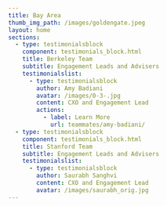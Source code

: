 ```yaml
---
title: Bay Area
thumb_img_path: /images/goldengate.jpeg
layout: home
sections:
  - type: testimonialsblock
    component: testimonials_block.html
    title: Berkeley Team
    subtitle: Engagement Leads and Advisers
    testimonialslist:
      - type: testimonialsblock
        author: Amy Badiani
        avatar: /images/0-3-.jpg
        content: CXO and Engagement Lead
        actions:
          - label: Learn More
            url: teammates/amy-badiani/
  - type: testimonialsblock
    component: testimonials_block.html
    title: Stanford Team
    subtitle: Engagement Leads and Advisers
    testimonialslist:
      - type: testimonialsblock
        author: Saurabh Sanghvi
        content: CXO and Engagement Lead
        avatar: /images/saurabh_orig.jpg
---
```

